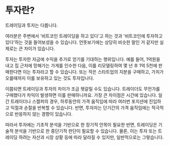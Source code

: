 # 투자란?

트레이딩과 투자는 다릅니다.

여러분은 주변에서 '비트코인 트레이딩을 하고 있다'고 하는 것과 '비트코인에 투자하고 있다'하는 것을 들어보셨을 수 있습니다. 언뜻보기에는 상당히 비슷한 말인 거 같지만 실제로는 큰 차이가 있습니다.

투자는 투자한 자금에 수익을 추가로 얻기를 기대하는 행위입니다. 예를 들어, 1억원을 내고 집 근처에 망해가는 가게를 인수한 다음, 이를 리모델링하여 몇 년 후 1억 5천에 판매한다면 이는 투자라고 할 수 있습니다. 또는 작은 스타트업의 지분을 구매하고, 가치가 오를때까지 이를 보유하고 있는 것도 투자입니다.

이쯤되면 트레이딩과 투자의 차이가 조금 헷갈릴 수도 있습니다. 트레이더도 무언가를 구매했다가 차익이 발생하면 이를 판매하니까요. 가장 큰 차이점은 시간에 있습니다. 일간 트레이더나 스캘퍼의 경우, 하루동안의 가격 움직임에 따라 여러번 포지션에 진입하고 익절과 손절을 반복할 수 있습니다. 반면, 투자자는 단기간의 가격 움직임에는 적극적으로 반응하지 않는 경향이 있습니다.

따라서 투자에는 기초적 분석을 기반으로 한 장기적 안목이 필요한 반면, 트레이딩은 기술적 분석을 기반으로 한 중단기적 판단이 필요할 수 있습니다. 물론, 이는 투자 또는 트레이딩 하려는 자산과 시장 상황 등에 따라 달라질 수 있지만, 일반적으로는 그렇습니다.


